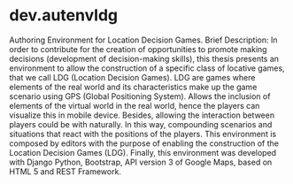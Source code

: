 # dev.autenvldg
Authoring Environment for Location Decision Games. Brief Description: In order to contribute for the creation of opportunities to promote making decisions (development of decision-making skills), this thesis presents an environment to allow the construction of a specific class of locative games, that we call LDG (Location Decision Games). LDG are games where elements of the real world and its characteristics make up the game scenario using GPS (Global Positioning System). Allows the inclusion of elements of the virtual world in the real world, hence the players can visualize this in mobile device. Besides, allowing the interaction between players could be with naturally. In this way, compounding scenarios and situations that react with the positions of the players. This environment is composed by editors with the purpose of enabling the construction of the Location Decision Games (LDG). Finally, this environment was developed with Django Python, Bootstrap, API version 3 of Google Maps, based on HTML 5 and REST Framework.
